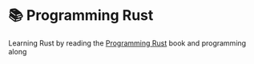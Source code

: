 # 📚 Programming Rust

Learning Rust by reading the [Programming Rust](https://github.com/ProgrammingRust) book and programming along
